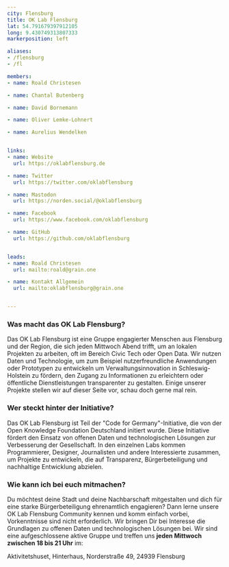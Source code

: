 ```yaml
---
city: Flensburg
title: OK Lab Flensburg
lat: 54.791679397912105
long: 9.430749313807333
markerposition: left

aliases:
- /flensburg
- /fl

members:
- name: Roald Christesen

- name: Chantal Butenberg

- name: David Bornemann

- name: Oliver Lemke-Lohnert

- name: Aurelius Wendelken


links:
- name: Website
  url: https://oklabflensburg.de

- name: Twitter
  url: https://twitter.com/oklabflensburg

- name: Mastodon
  url: https://norden.social/@oklabflensburg

- name: Facebook
  url: https://www.facebook.com/oklabflensburg

- name: GitHub
  url: https://github.com/oklabflensburg


leads:
- name: Roald Christesen
  url: mailto:roald@grain.one

- name: Kontakt Allgemein
  url: mailto:oklabflensburg@grain.one


---
```


### Was macht das OK Lab Flensburg?

Das OK Lab Flensburg ist eine Gruppe engagierter Menschen aus Flensburg und der Region, die sich jeden Mittwoch Abend trifft, um an lokalen Projekten zu arbeiten, oft im Bereich Civic Tech oder Open Data. Wir nutzen Daten und Technologie, um zum Beispiel nutzerfreundliche Anwendungen oder Prototypen zu entwickeln um Verwaltungsinnovation in Schleswig-Holstein zu fördern, den Zugang zu Informationen zu erleichtern oder öffentliche Dienstleistungen transparenter zu gestalten. Einige unserer Projekte stellen wir auf dieser Seite vor, schau doch gerne mal rein.


### Wer steckt hinter der Initiative?

Das OK Lab Flensburg ist Teil der "Code for Germany"-Initiative, die von der Open Knowledge Foundation Deutschland initiert wurde. Diese Initiative fördert den Einsatz von offenen Daten und technologischen Lösungen zur Verbesserung der Gesellschaft. In den einzelnen Labs kommen Programmierer, Designer, Journalisten und andere Interessierte zusammen, um Projekte zu entwickeln, die auf Transparenz, Bürgerbeteiligung und nachhaltige Entwicklung abzielen.


### Wie kann ich bei euch mitmachen?

Du möchtest deine Stadt und deine Nachbarschaft mitgestalten und dich für eine starke Bürgerbeteiligung ehrenamtlich engagieren? Dann lerne unsere OK Lab Flensburg Community kennen und komm einfach vorbei, Vorkenntnisse sind nicht erforderlich. Wir bringen Dir bei Interesse die Grundlagen zu offenen Daten und technologischen Lösungen bei. Wir sind eine aufgeschlossene aktive Gruppe und treffen uns **jeden Mittwoch zwischen 18 bis 21 Uhr** im:

Aktivitetshuset, Hinterhaus, Norderstraße 49, 24939 Flensburg